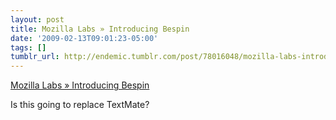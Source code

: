 ```yaml
---
layout: post
title: Mozilla Labs » Introducing Bespin
date: '2009-02-13T09:01:23-05:00'
tags: []
tumblr_url: http://endemic.tumblr.com/post/78016048/mozilla-labs-introducing-bespin
---
```

[Mozilla Labs » Introducing Bespin](http://labs.mozilla.com/2009/02/introducing-bespin/)  

Is this going to replace TextMate?

